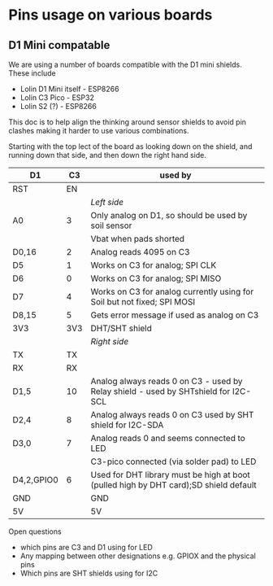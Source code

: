 # Pins usage on various boards

## D1 Mini compatable
We are using a number of boards compatible with the D1 mini shields. These include

* Lolin D1 Mini itself - ESP8266 
* Lolin C3 Pico - ESP32
* Lolin S2 (?) - ESP8266

This doc is to help align the thinking around sensor shields to avoid pin clashes making it harder to use 
various combinations.

Starting with the top lect of the board as looking down on the shield, and running down that side,
and then down the right hand side.

| D1 | C3| used by|
|----|---|--------|
|RST |EN | |
|    |   | *Left side*|
|A0  |3  | Only analog on D1, so should be used by soil sensor|
|    |   | Vbat when pads shorted |
|D0,16 |2  | Analog reads 4095 on C3 |
|D5  |1  | Works on C3 for analog; SPI CLK |
|D6  |0  | Works on C3 for analog; SPI MISO |
|D7  |4  | Works on C3 for analog currently using for Soil but not fixed; SPI MOSI|
|D8,15 |5  | Gets error message if used as analog on C3 |
|3V3 |3V3| DHT/SHT shield |
|    |   | *Right side*|
|TX|TX | |
|RX|RX | |
|D1,5|10 | Analog always reads 0 on C3 - used by Relay shield - used by SHTshield for I2C-SCL |
|D2,4|8  | Analog always reads 0 on C3  used by SHT shield for I2C-SDA |
|D3,0|7  | Analog reads 0 and seems connected to LED |
|    |   | C3-pico connected (via solder pad) to LED|
|D4,2,GPIO0|6  | Used for DHT library must be high at boot (pulled high by DHT card);SD shield default  |
|GND |  |GND| |
|5V  |  |5V |Soil Sensor|

Open questions
* which pins are C3 and D1 using for LED
* Any mapping between other designations e.g. GPIOX and the physical pins
* Which pins are SHT shields using for I2C

